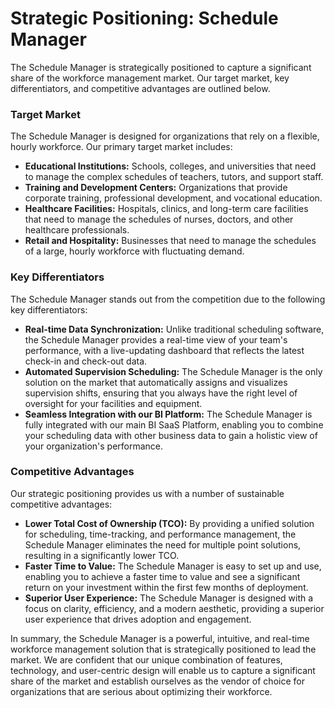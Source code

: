 # Strategic Positioning: Schedule Manager

The Schedule Manager is strategically positioned to capture a significant share of the workforce management market. Our target market, key differentiators, and competitive advantages are outlined below.

### Target Market

The Schedule Manager is designed for organizations that rely on a flexible, hourly workforce. Our primary target market includes:

*   **Educational Institutions:** Schools, colleges, and universities that need to manage the complex schedules of teachers, tutors, and support staff.
*   **Training and Development Centers:** Organizations that provide corporate training, professional development, and vocational education.
*   **Healthcare Facilities:** Hospitals, clinics, and long-term care facilities that need to manage the schedules of nurses, doctors, and other healthcare professionals.
*   **Retail and Hospitality:** Businesses that need to manage the schedules of a large, hourly workforce with fluctuating demand.

### Key Differentiators

The Schedule Manager stands out from the competition due to the following key differentiators:

*   **Real-time Data Synchronization:** Unlike traditional scheduling software, the Schedule Manager provides a real-time view of your team's performance, with a live-updating dashboard that reflects the latest check-in and check-out data.
*   **Automated Supervision Scheduling:** The Schedule Manager is the only solution on the market that automatically assigns and visualizes supervision shifts, ensuring that you always have the right level of oversight for your facilities and equipment.
*   **Seamless Integration with our BI Platform:** The Schedule Manager is fully integrated with our main BI SaaS Platform, enabling you to combine your scheduling data with other business data to gain a holistic view of your organization's performance.

### Competitive Advantages

Our strategic positioning provides us with a number of sustainable competitive advantages:

*   **Lower Total Cost of Ownership (TCO):** By providing a unified solution for scheduling, time-tracking, and performance management, the Schedule Manager eliminates the need for multiple point solutions, resulting in a significantly lower TCO.
*   **Faster Time to Value:** The Schedule Manager is easy to set up and use, enabling you to achieve a faster time to value and see a significant return on your investment within the first few months of deployment.
*   **Superior User Experience:** The Schedule Manager is designed with a focus on clarity, efficiency, and a modern aesthetic, providing a superior user experience that drives adoption and engagement.

In summary, the Schedule Manager is a powerful, intuitive, and real-time workforce management solution that is strategically positioned to lead the market. We are confident that our unique combination of features, technology, and user-centric design will enable us to capture a significant share of the market and establish ourselves as the vendor of choice for organizations that are serious about optimizing their workforce.
